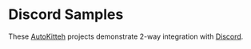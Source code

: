 # Discord Samples

These [AutoKitteh](https://github.com/autokitteh/autokitteh) projects
demonstrate 2-way integration with [Discord](https://discord.com/).
